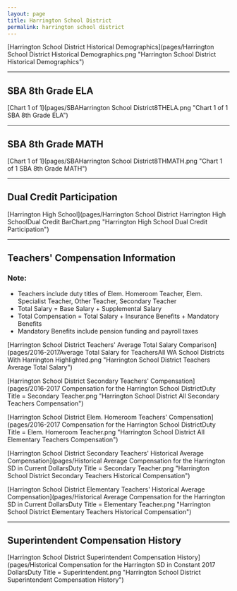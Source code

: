 ```yaml
---
layout: page
title: Harrington School District
permalink: harrington school district
---
```



[Harrington School District Historical Demographics](pages/Harrington School District Historical Demographics.png "Harrington School District Historical Demographics")

___

## SBA 8th Grade ELA

[Chart 1 of 1](pages/SBAHarrington School District8THELA.png "Chart 1 of 1 SBA 8th Grade ELA")


___

## SBA 8th Grade MATH

[Chart 1 of 1](pages/SBAHarrington School District8THMATH.png "Chart 1 of 1 SBA 8th Grade MATH")


___

## Dual Credit Participation

[Harrington High School](pages/Harrington School District Harrington High SchoolDual Credit BarChart.png "Harrington High School Dual Credit Participation")


___

## Teachers' Compensation Information
### Note:
- Teachers include duty titles of Elem. Homeroom Teacher, Elem. Specialist Teacher, Other Teacher, Secondary Teacher
- Total Salary = Base Salary + Supplemental Salary
- Total Compensation = Total Salary + Insurance Benefits + Mandatory Benefits
- Mandatory Benefits include pension funding and payroll taxes

[Harrington School District Teachers' Average Total Salary Comparison](pages/2016-2017Average Total Salary for TeachersAll WA School Districts With Harrington Highlighted.png "Harrington School District Teachers Average Total Salary")

[Harrington School District Secondary Teachers' Compensation](pages/2016-2017 Compensation for the Harrington School DistrictDuty Title = Secondary Teacher.png "Harrington School District All Secondary Teachers Compensation")

[Harrington School District Elem. Homeroom Teachers' Compensation](pages/2016-2017 Compensation for the Harrington School DistrictDuty Title = Elem. Homeroom Teacher.png "Harrington School District All Elementary Teachers Compensation")

[Harrington School District Secondary Teachers' Historical Average Compensation](pages/Historical Average Compensation for the Harrington SD in Current DollarsDuty Title = Secondary Teacher.png "Harrington School District Secondary Teachers Historical Compensation")

[Harrington School District Elementary Teachers' Historical Average Compensation](pages/Historical Average Compensation for the Harrington SD in Current DollarsDuty Title = Elementary Teacher.png "Harrington School District Elementary Teachers Historical Compensation")


___

## Superintendent Compensation History

[Harrington School District Superintendent Compensation History](pages/Historical Compensation for the Harrington SD in Constant 2017 DollarsDuty Title = Superintendent.png "Harrington School District Superintendent Compensation History")

